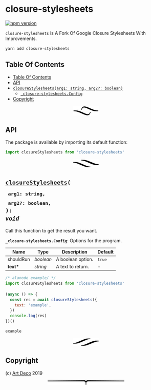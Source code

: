 # closure-stylesheets

[![npm version](https://badge.fury.io/js/closure-stylesheets.svg)](https://npmjs.org/package/closure-stylesheets)

`closure-stylesheets` is A Fork Of Google Closure Stylesheets With Improvements.

```sh
yarn add closure-stylesheets
```

## Table Of Contents

- [Table Of Contents](#table-of-contents)
- [API](#api)
- [`closureStylesheets(arg1: string, arg2?: boolean)`](#mynewpackagearg1-stringarg2-boolean-void)
  * [`_closure-stylesheets.Config`](#type-_closure-stylesheetsconfig)
- [Copyright](#copyright)

<p align="center"><a href="#table-of-contents">
  <img src="/.documentary/section-breaks/0.svg?sanitize=true">
</a></p>

## API

The package is available by importing its default function:

```js
import closureStylesheets from 'closure-stylesheets'
```

<p align="center"><a href="#table-of-contents">
  <img src="/.documentary/section-breaks/1.svg?sanitize=true">
</a></p>

## <code><ins>closureStylesheets</ins>(</code><sub><br/>&nbsp;&nbsp;`arg1: string,`<br/>&nbsp;&nbsp;`arg2?: boolean,`<br/></sub><code>): <i>void</i></code>

Call this function to get the result you want.

<strong><a name="type-_closure-stylesheetsconfig">`_closure-stylesheets.Config`</a></strong>: Options for the program.

|   Name    |       Type       |    Description    | Default |
| --------- | ---------------- | ----------------- | ------- |
| shouldRun | <em>boolean</em> | A boolean option. | `true`  |
| __text*__ | <em>string</em>  | A text to return. | -       |

```js
/* alanode example/ */
import closureStylesheets from 'closure-stylesheets'

(async () => {
  const res = await closureStylesheets({
    text: 'example',
  })
  console.log(res)
})()
```
```
example
```

<p align="center"><a href="#table-of-contents">
  <img src="/.documentary/section-breaks/2.svg?sanitize=true">
</a></p>

## Copyright

(c) [Art Deco][1] 2019

[1]: https://artd.eco

<p align="center"><a href="#table-of-contents">
  <img src="/.documentary/section-breaks/-1.svg?sanitize=true">
</a></p>